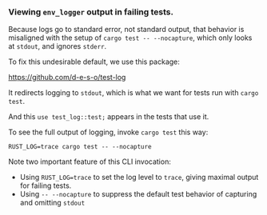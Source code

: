 ### Viewing `env_logger` output in failing tests.

Because logs go to standard error, not standard output, that behavior
is misaligned with the setup of `cargo test -- --nocapture`, which
only looks at `stdout`, and ignores `stderr`.

To fix this undesirable default, we use this package:

https://github.com/d-e-s-o/test-log

It redirects logging to `stdout`, which is what we want for tests run with `cargo test`.

And this `use test_log::test;` appears in the tests that use it.

To see the full output of logging, invoke `cargo test` this way:

`RUST_LOG=trace cargo test -- --nocapture`

Note two important feature of this CLI invocation:

 - Using `RUST_LOG=trace` to set the log level to `trace`, giving maximal output for failing tests.
 - Using `-- --nocapture` to suppress the default test behavior of capturing and omitting `stdout`
